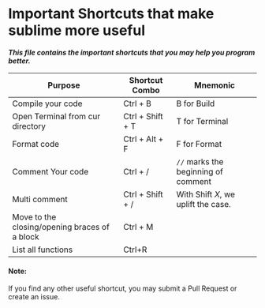 # Important Shortcuts that make sublime more useful

***This file contains the important shortcuts that you may help you program better.***

|Purpose						 |Shortcut Combo  |Mnemonic		 |
|--------------------------------|----------------|--------------|
|Compile your code 				 |Ctrl + B 		  |B for Build	 |
|Open Terminal from cur directory|Ctrl + Shift + T|T for Terminal|
|Format code 					 |Ctrl + Alt + F  |F for Format  |
|Comment Your code 				 | Ctrl + /		  |`//` marks the beginning of comment|
|Multi comment 					 |Ctrl + Shift + /| With Shift *X*, we uplift the case.|
|Move to the closing/opening braces of a block|Ctrl + M||
|List all functions|Ctrl+R||


#### Note:
If you find any other useful shortcut, you may submit a Pull Request or create an issue.